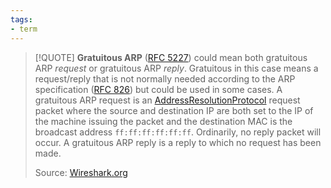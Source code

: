 ```yaml
---
tags:
- term
---
```


>[!QUOTE]
>**Gratuitous ARP** ([RFC 5227](https://tools.ietf.org/html/rfc5227)) could mean both gratuitous ARP _request_ or gratuitous ARP _reply_. Gratuitous in this case means a request/reply that is not normally needed according to the ARP specification ([RFC 826](https://tools.ietf.org/html/rfc826)) but could be used in some cases. A gratuitous ARP request is an [AddressResolutionProtocol](https://wiki.wireshark.org/AddressResolutionProtocol) request packet where the source and destination IP are both set to the IP of the machine issuing the packet and the destination MAC is the broadcast address `ff:ff:ff:ff:ff:ff`. Ordinarily, no reply packet will occur. A gratuitous ARP reply is a reply to which no request has been made.
>
>Source: [Wireshark.org](https://wiki.wireshark.org/Gratuitous_ARP)